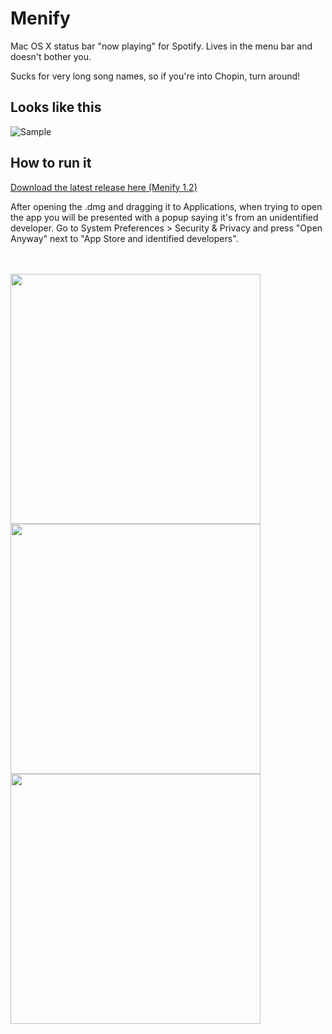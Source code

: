 # Menify

Mac OS X status bar "now playing" for Spotify.
Lives in the menu bar and doesn't bother you. 

Sucks for very long song names, so if you're into Chopin, turn around!

Looks like this
-----

![Sample](https://www.zinokader.se/img/menify/sample-look.png)

How to run it
-----


[Download the latest release here (Menify 1.2)](https://github.com/ZinoKader/Menify/releases/download/1.2/Menify-1.2.dmg)


After opening the .dmg and dragging it to Applications, when trying to open the app
you will be presented with a popup saying it's from an unidentified developer. Go to System Preferences > Security & Privacy and press "Open Anyway" next to "App Store and identified developers".

<br>
<br>

<img src="https://www.zinokader.se/img/menify/step1.png" width="400">

<br>

<img src="https://www.zinokader.se/img/menify/step2.png" width="400">

<br>

<img src="https://www.zinokader.se/img/menify/step3.png" width="400">
